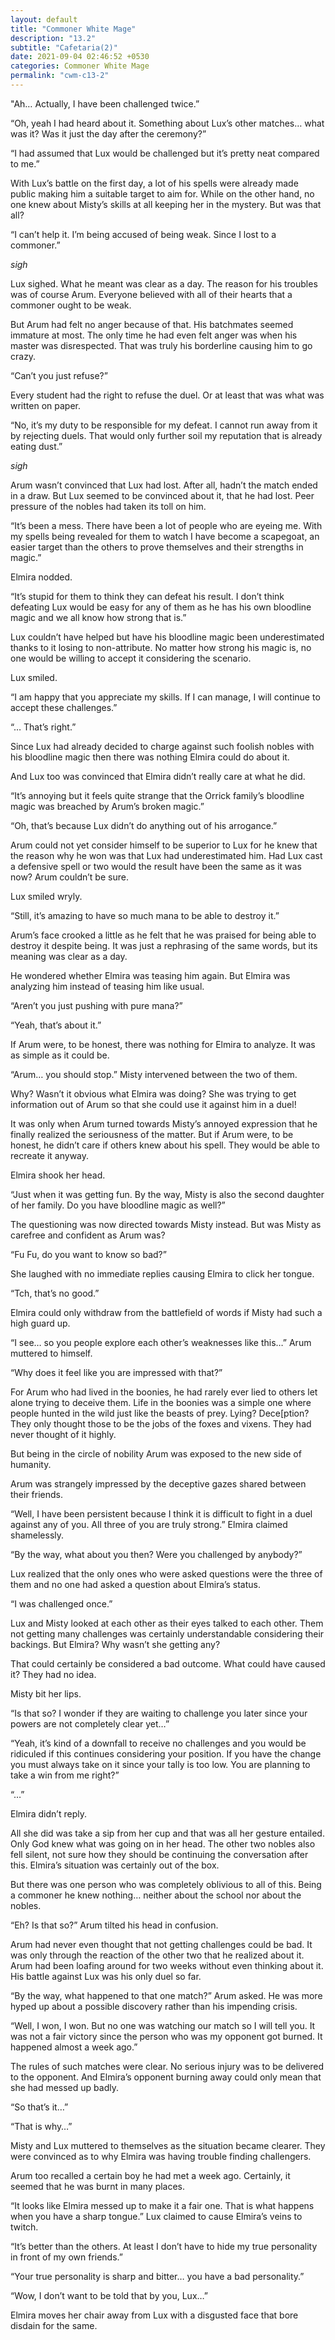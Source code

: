 ```yaml
---
layout: default
title: "Commoner White Mage"
description: "13.2"
subtitle: "Cafetaria(2)"
date: 2021-09-04 02:46:52 +0530
categories: Commoner White Mage
permalink: "cwm-c13-2"
---
```


"Ah… Actually, I have been challenged twice.”

“Oh, yeah I had heard about it. Something about Lux’s other matches… what was it? Was it just the day after the ceremony?”

“I had assumed that Lux would be challenged but it’s pretty neat compared to me.”

With Lux’s battle on the first day, a lot of his spells were already made public making him a suitable target to aim for. While on the other hand, no one knew about Misty’s skills at all keeping her in the mystery. But was that all?

“I can’t help it. I’m being accused of being weak. Since I lost to a commoner.”

*sigh*

Lux sighed. What he meant was clear as a day. The reason for his troubles was of course Arum. Everyone believed with all of their hearts that a commoner ought to be weak. 

But Arum had felt no anger because of that. His batchmates seemed immature at most. The only time he had even felt anger was when his master was disrespected. That was truly his borderline causing him to go crazy.

“Can’t you just refuse?”

Every student had the right to refuse the duel. Or at least that was what was written on paper.

“No, it’s my duty to be responsible for my defeat. I cannot run away from it by rejecting duels. That would only further soil my reputation that is already eating dust.”

*sigh*

Arum wasn’t convinced that Lux had lost. After all, hadn’t the match ended in a draw. But Lux seemed to be convinced about it, that he had lost. Peer pressure of the nobles had taken its toll on him.

“It’s been a mess. There have been a lot of people who are eyeing me. With my spells being revealed for them to watch I have become a scapegoat, an easier target than the others to prove themselves and their strengths in magic.”

Elmira nodded.

“It’s stupid for them to think they can defeat his result. I don’t think defeating Lux would be easy for any of them as he has his own bloodline magic and we all know how strong that is.”

Lux couldn’t have helped but have his bloodline magic been underestimated thanks to it losing to non-attribute. No matter how strong his magic is, no one would be willing to accept it considering the scenario.

Lux smiled.

“I am happy that you appreciate my skills. If I can manage, I will continue to accept these challenges.”

“… That’s right.”

Since Lux had already decided to charge against such foolish nobles with his bloodline magic then there was nothing Elmira could do about it.

And Lux too was convinced that Elmira didn’t really care at what he did.

“It’s annoying but it feels quite strange that the Orrick family’s bloodline magic was breached by Arum’s broken magic.”

“Oh, that’s because Lux didn’t do anything out of his arrogance.”

Arum could not yet consider himself to be superior to Lux for he knew that the reason why he won was that Lux had underestimated him. Had Lux cast a defensive spell or two would the result have been the same as it was now? Arum couldn’t be sure.

Lux smiled wryly.

“Still, it’s amazing to have so much mana to be able to destroy it.”

Arum’s face crooked a little as he felt that he was praised for being able to destroy it despite being. It was just a rephrasing of the same words, but its meaning was clear as a day.

He wondered whether Elmira was teasing him again. But Elmira was analyzing him instead of teasing him like usual.

“Aren’t you just pushing with pure mana?”

“Yeah, that’s about it.”

If Arum were, to be honest, there was nothing for Elmira to analyze. It was as simple as it could be.

“Arum… you should stop.” Misty intervened between the two of them.

Why? Wasn’t it obvious what Elmira was doing? She was trying to get information out of Arum so that she could use it against him in a duel!

It was only when Arum turned towards Misty’s annoyed expression that he finally realized the seriousness of the matter. But if Arum were, to be honest, he didn’t care if others knew about his spell. They would be able to recreate it anyway. 

Elmira shook her head.

“Just when it was getting fun. By the way, Misty is also the second daughter of her family. Do you have bloodline magic as well?”

The questioning was now directed towards Misty instead. But was Misty as carefree and confident as Arum was?

“Fu Fu, do you want to know so bad?” 

She laughed with no immediate replies causing Elmira to click her tongue.

“Tch, that’s no good.”

Elmira could only withdraw from the battlefield of words if Misty had such a high guard up.

“I see… so you people explore each other’s weaknesses like this…” Arum muttered to himself.

“Why does it feel like you are impressed with that?”

For Arum who had lived in the boonies, he had rarely ever lied to others let alone trying to deceive them. Life in the boonies was a simple one where people hunted in the wild just like the beasts of prey. Lying? Dece[ption? They only thought those to be the jobs of the foxes and vixens. They had never thought of it highly.

But being in the circle of nobility Arum was exposed to the new side of humanity.

Arum was strangely impressed by the deceptive gazes shared between their friends.

“Well, I have been persistent because I think it is difficult to fight in a duel against any of you. All three of you are truly strong.” Elmira claimed shamelessly.

“By the way, what about you then? Were you challenged by anybody?”

Lux realized that the only ones who were asked questions were the three of them and no one had asked a question about Elmira’s status.

“I was challenged once.”

Lux and Misty looked at each other as their eyes talked to each other. Them not getting many challenges was certainly understandable considering their backings. But Elmira? Why wasn’t she getting any?

That could certainly be considered a bad outcome. What could have caused it? They had no idea.

Misty bit her lips.

“Is that so? I wonder if they are waiting to challenge you later since your powers are not completely clear yet…”

“Yeah, it’s kind of a downfall to receive no challenges and you would be ridiculed if this continues considering your position. If you have the change you must always take on it since your tally is too low. You are planning to take a win from me right?”

“…”

Elmira didn’t reply.

All she did was take a sip from her cup and that was all her gesture entailed. Only God knew what was going on in her head. The other two nobles also fell silent, not sure how they should be continuing the conversation after this. Elmira’s situation was certainly out of the box.

But there was one person who was completely oblivious to all of this. Being a commoner he knew nothing… neither about the school nor about the nobles.

“Eh? Is that so?” Arum tilted his head in confusion.

Arum had never even thought that not getting challenges could be bad. It was only through the reaction of the other two that he realized about it. Arum had been loafing around for two weeks without even thinking about it. His battle against Lux was his only duel so far.

“By the way, what happened to that one match?” Arum asked. He was more hyped up about a possible discovery rather than his impending crisis.

“Well, I won, I won. But no one was watching our match so I will tell you. It was not a fair victory since the person who was my opponent got burned. It happened almost a week ago.”

The rules of such matches were clear. No serious injury was to be delivered to the opponent. And Elmira’s opponent burning away could only mean that she had messed up badly.

“So that’s it…”

“That is why…”

Misty and Lux muttered to themselves as the situation became clearer. They were convinced as to why Elmira was having trouble finding challengers.

Arum too recalled a certain boy he had met a week ago. Certainly, it seemed that he was burnt in many places.

“It looks like Elmira messed up to make it a fair one. That is what happens when you have a sharp tongue.” Lux claimed to cause Elmira’s veins to twitch.

“It’s better than the others. At least I don’t have to hide my true personality in front of my own friends.”

“Your true personality is sharp and bitter… you have a bad personality.”

“Wow, I don’t want to be told that by you, Lux…”

Elmira moves her chair away from Lux with a disgusted face that bore disdain for the same.